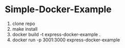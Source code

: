 # Simple-Docker-Example

1. clone repo
2. make install
3. docker build -t express-docker-example .
4. docker run -p 3001:3000 express-docker-example